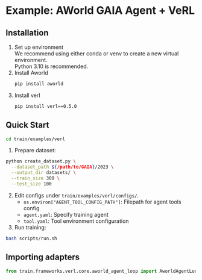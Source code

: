 # Example: AWorld GAIA Agent + VeRL

## Installation
1) Set up environment \
    We recommend using either conda or venv to create a new virtual environment. \
    Python 3.10 is recommended.
2) Install Aworld
    ```bash
    pip install aworld
    ```
3) Install verl
    ```bash
    pip install verl==0.5.0
    ```

## Quick Start
```bash
cd train/examples/verl
```
1) Prepare dataset:
```bash
python create_dataset.py \
  --dataset_path ${/path/to/GAIA}/2023 \
  --output_dir datasets/ \
  --train_size 300 \
  --test_size 100
```
2) Edit configs under `train/examples/verl/configs/`.
    - `os.environ["AGENT_TOOL_CONFIG_PATH"]`: Filepath for agent tools config
    - `agent.yaml`: Specify training agent
    - `tool.yaml`: Tool environment configuration
3) Run training:
```bash
bash scripts/run.sh
```

## Importing adapters

```python
from train.frameworks.verl.core.aworld_agent_loop import AworldAgentLoop
```
